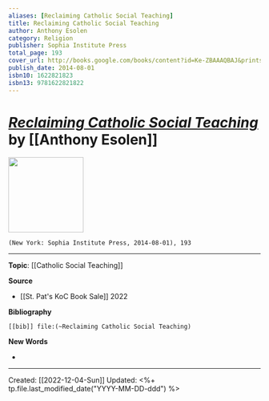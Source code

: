 ```yaml
---
aliases: [Reclaiming Catholic Social Teaching]
title: Reclaiming Catholic Social Teaching
author: Anthony Esolen
category: Religion
publisher: Sophia Institute Press
total_page: 193
cover_url: http://books.google.com/books/content?id=Ke-ZBAAAQBAJ&printsec=frontcover&img=1&zoom=1&edge=curl&source=gbs_api
publish_date: 2014-08-01
isbn10: 1622821823
isbn13: 9781622821822
---
```

# *[Reclaiming Catholic Social Teaching]()* by [[Anthony Esolen]]

<img src="http://books.google.com/books/content?id=Ke-ZBAAAQBAJ&printsec=frontcover&img=1&zoom=1&edge=curl&source=gbs_api" width=150>

`(New York: Sophia Institute Press, 2014-08-01), 193`



--- 
**Topic**: [[Catholic Social Teaching]]

**Source**
- [[St. Pat's KoC Book Sale]] 2022


**Bibliography**

```query
[[bib]] file:(~Reclaiming Catholic Social Teaching)
```
 

**New Words**

- 

---
Created: [[2022-12-04-Sun]]
Updated: <%+ tp.file.last_modified_date("YYYY-MM-DD-ddd") %>
